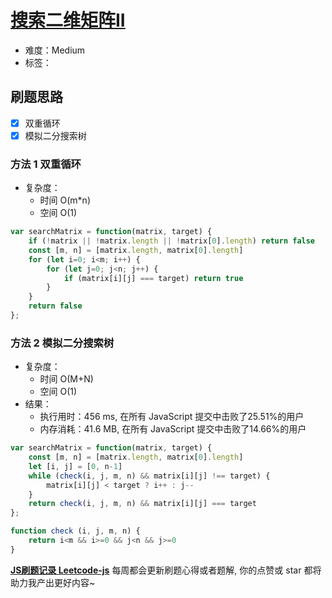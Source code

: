 # [搜索二维矩阵II](https://leetcode-cn.com/problems/search-a-2d-matrix-ii/)

- 难度：Medium
- 标签：

## 刷题思路

- [x] 双重循环
- [x] 模拟二分搜索树

### 方法 1 双重循环

- 复杂度：
    - 时间 O(m*n)
    - 空间 O(1)

``` js
var searchMatrix = function(matrix, target) {
    if (!matrix || !matrix.length || !matrix[0].length) return false
    const [m, n] = [matrix.length, matrix[0].length]
    for (let i=0; i<m; i++) {
        for (let j=0; j<n; j++) {
            if (matrix[i][j] === target) return true
        }
    }
    return false
};
```

### 方法 2 模拟二分搜索树

- 复杂度：
    - 时间 O(M+N)
    - 空间 O(1)
- 结果：
    - 执行用时：456 ms, 在所有 JavaScript 提交中击败了25.51%的用户
    - 内存消耗：41.6 MB, 在所有 JavaScript 提交中击败了14.66%的用户

``` js
var searchMatrix = function(matrix, target) {
    const [m, n] = [matrix.length, matrix[0].length]
    let [i, j] = [0, n-1]
    while (check(i, j, m, n) && matrix[i][j] !== target) {
        matrix[i][j] < target ? i++ : j--
    }
    return check(i, j, m, n) && matrix[i][j] === target
};

function check (i, j, m, n) {
    return i<m && i>=0 && j<n && j>=0
}
```

**[JS刷题记录 Leetcode-js](https://github.com/Nodreame/leetcode-js)** 每周都会更新刷题心得或者题解, 你的点赞或 star 都将助力我产出更好内容~
